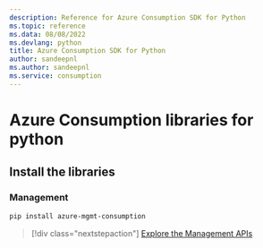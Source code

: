 ```yaml
---
description: Reference for Azure Consumption SDK for Python
ms.topic: reference
ms.data: 08/08/2022
ms.devlang: python
title: Azure Consumption SDK for Python
author: sandeepnl
ms.author: sandeepnl
ms.service: consumption
---
```

# Azure Consumption libraries for python

## Install the libraries


### Management

```bash
pip install azure-mgmt-consumption
```
> [!div class="nextstepaction"]
> [Explore the Management APIs](/python/api/overview/azure/consumption/management)